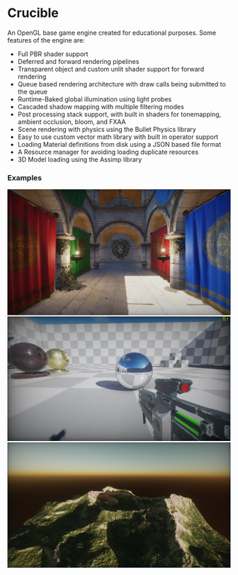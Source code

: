 # Crucible


An OpenGL base game engine created for educational purposes. Some features of the engine are:

* Full PBR shader support
* Deferred and forward rendering pipelines
* Transparent object and custom unlit shader support for forward rendering
* Queue based rendering architecture with draw calls being submitted to the queue
* Runtime-Baked global illumination using light probes
* Cascaded shadow mapping with multiple filtering modes
* Post processing stack support, with built in shaders for tonemapping, ambient occlusion, bloom, and FXAA
* Scene rendering with physics using the Bullet Physics library
* Easy to use custom vector math library with built in operator support
* Loading Material definitions from disk using a JSON based file format
* A Resource manager for avoiding loading duplicate resources
* 3D Model loading using the Assimp library


### Examples

![example 1](images/crucible-1.png "example 1")
![example 2](images/crucible-2.png "example 2")
![example 3](images/crucible-3.PNG "example 3")
